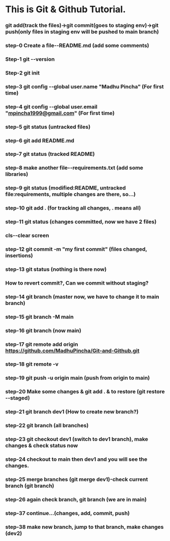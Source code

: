 # This is Git & Github Tutorial.
### git add(track the files)->git commit(goes to staging env)->git push(only files in staging env will be pushed to main branch)
### step-0 Create a file--README.md (add some comments)
### Step-1 git --version
### Step-2 git init
### step-3 git config --global user.name "Madhu Pincha" (For first time)
### step-4 git config --global user.email "mpincha1999@gmail.com" (For first time)
### step-5 git status (untracked files)
### step-6 git add README.md
### step-7 git status (tracked README)
### step-8 make another file--requirements.txt (add some libraries)
### step-9 git status (modified:README, untracked file:requirements, multiple changes are there, so...)
### step-10 git add . (for tracking all changes, . means all)
### step-11 git status (changes committed, now we have 2 files)
### cls--clear screen
### step-12 git commit -m "my first commit" (files changed, insertions)
### step-13 git status (nothing is there now)
### How to revert commit?, Can we commit without staging?
### step-14 git branch (master now, we have to change it to main branch)
### step-15 git branch -M main
### step-16 git branch (now main)
### step-17 git remote add origin https://github.com/MadhuPincha/Git-and-Github.git
### step-18 git remote -v
### step-19 git push -u origin main (push from origin to main)
### step-20 Make some changes & git add . & to restore (git restore --staged)

### step-21 git branch dev1 (How to create new branch?)
### step-22 git branch (all branches)
### step-23 git checkout dev1 (switch to dev1 branch), make changes & check status now
### step-24 checkout to main then dev1 and you will see the changes.
### step-25 merge branches (git merge dev1)-check current branch (git branch)
### step-26 again check branch, git branch (we are in main)
### step-37 continue...(changes, add, commit, push)
### step-38 make new branch, jump to that branch, make changes (dev2)
